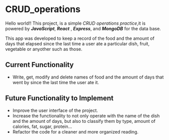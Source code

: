 # CRUD_operations

Hello world!! This project, is a simple _CRUD operations practice_,it is powered by **_JavaScript_**, **_React_** , **_Express_**, and **_MongoDB_** for the data base.

This app was developed to keep a record of the food and the amount of days that elapsed since the last time a user ate a particular dish, fruit, vegetable or anyother such as those.

## Current Functionality

- Write, get, modify and delete names of food and the amount of days that went by since the last time the user ate it.

## Future Functionality to Implement

- Improve the user interface of the project.
- Increase the functionality to not only operate with the name of the dish and the amount of days, but also to classify them by type, amount of calories, fat, sugar, protein...
- Refactor the code for a cleaner and more organized reading.
